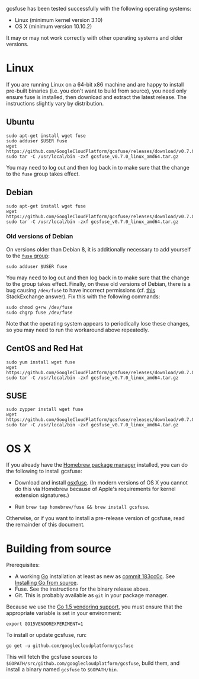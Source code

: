 
gcsfuse has been tested successfully with the following operating systems:

*   Linux (minimum kernel version 3.10)
*   OS X (minimum version 10.10.2)

It may or may not work correctly with other operating systems and older versions.


# Linux

If you are running Linux on a 64-bit x86 machine and are happy to install
pre-built binaries (i.e. you don't want to build from source), you need only
ensure fuse is installed, then download and extract the latest release. The
instructions slightly vary by distribution.


## Ubuntu

    sudo apt-get install wget fuse
    sudo adduser $USER fuse
    wget https://github.com/GoogleCloudPlatform/gcsfuse/releases/download/v0.7.0/gcsfuse_v0.7.0_linux_amd64.tar.gz
    sudo tar -C /usr/local/bin -zxf gcsfuse_v0.7.0_linux_amd64.tar.gz

You may need to log out and then log back in to make sure that the change to
the `fuse` group takes effect.


## Debian

    sudo apt-get install wget fuse
    wget https://github.com/GoogleCloudPlatform/gcsfuse/releases/download/v0.7.0/gcsfuse_v0.7.0_linux_amd64.tar.gz
    sudo tar -C /usr/local/bin -zxf gcsfuse_v0.7.0_linux_amd64.tar.gz

### Old versions of Debian

On versions older than Debian 8, it is additionally necessary to add yourself
to the [`fuse` group][fuse-group]:

    sudo adduser $USER fuse

You may need to log out and then log back in to make sure that the change to
the group takes effect. Finally, on these old versions of Debian, there is a
bug causing `/dev/fuse` to have incorrect permissions (cf. [this][debian-bug]
StackExchange answer). Fix this with the following commands:

```
sudo chmod g+rw /dev/fuse
sudo chgrp fuse /dev/fuse
```

Note that the operating system appears to periodically lose these changes, so
you may need to run the workaround above repeatedly.

[fuse-group]: https://wiki.debian.org/SystemGroups
[debian-bug]: http://superuser.com/a/800016/429161


## CentOS and Red Hat

    sudo yum install wget fuse
    wget https://github.com/GoogleCloudPlatform/gcsfuse/releases/download/v0.7.0/gcsfuse_v0.7.0_linux_amd64.tar.gz
    sudo tar -C /usr/local/bin -zxf gcsfuse_v0.7.0_linux_amd64.tar.gz


## SUSE

    sudo zypper install wget fuse
    wget https://github.com/GoogleCloudPlatform/gcsfuse/releases/download/v0.7.0/gcsfuse_v0.7.0_linux_amd64.tar.gz
    sudo tar -C /usr/local/bin -zxf gcsfuse_v0.7.0_linux_amd64.tar.gz



# OS X

If you already have the [Homebrew package manager][homebrew] installed, you can
do the following to install gcsfuse:

[homebrew]: http://brew.sh/

*   Download and install [osxfuse][]. (In modern versions of OS X you cannot do
    this via Homebrew because of Apple's requirements for kernel extension
    signatures.)

*   Run `brew tap homebrew/fuse && brew install gcsfuse`.

[osxfuse]: https://osxfuse.github.io/

Otherwise, or if you want to install a pre-release version of gcsfuse, read the
remainder of this document.


# Building from source

Prerequisites:

*   A working [Go][go] installation at least as new as [commit
    183cc0c][183cc0c]. See [Installing Go from source][go-setup].
*   Fuse. See the instructions for the binary release above.
*   Git. This is probably available as `git` in your package manager.

Because we use the [Go 1.5 vendoring support][183cc0c], you must ensure that
the appropriate variable is set in your environment:

    export GO15VENDOREXPERIMENT=1

To install or update gcsfuse, run:

    go get -u github.com/googlecloudplatform/gcsfuse

This will fetch the gcsfuse sources to
`$GOPATH/src/github.com/googlecloudplatform/gcsfuse`, build them, and install a
binary named `gcsfuse` to `$GOPATH/bin`.

[go]: http://tip.golang.org/doc/install/source
[183cc0c]: https://github.com/golang/go/commit/183cc0c
[go-setup]: http://golang.org/doc/code.html
